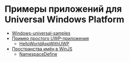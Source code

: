 # Примеры приложений для Universal Windows Platform

  - [Windows-universal-samples][win-uni-sam]
  - [Пример простого UWP-приложения][0]
      - [HelloWorldAppWithUWP][1]
  - [Пространства имён в WinJS][2]
      - [NamespaceDefine][3]

   [win-uni-sam]: <https://github.com/Microsoft/Windows-universal-samples>
   [0]: <http://devtype.blogspot.com/2016/08/Primer-prostogo-UWP-prilozhenija.html>
   [1]: <HelloWorldAppWithUWP>
   [2]: <http://devtype.blogspot.com/2016/08/Prostranstva-imjon-v-WinJS.html>
   [3]: <NamespaceDefine>

